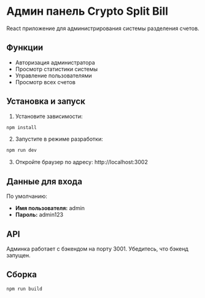 # Админ панель Crypto Split Bill

React приложение для администрирования системы разделения счетов.

## Функции

- Авторизация администратора
- Просмотр статистики системы
- Управление пользователями
- Просмотр всех счетов

## Установка и запуск

1. Установите зависимости:

```bash
npm install
```

2. Запустите в режиме разработки:

```bash
npm run dev
```

3. Откройте браузер по адресу: http://localhost:3002

## Данные для входа

По умолчанию:

- **Имя пользователя:** admin
- **Пароль:** admin123

## API

Админка работает с бэкендом на порту 3001. Убедитесь, что бэкенд запущен.

## Сборка

```bash
npm run build
```
